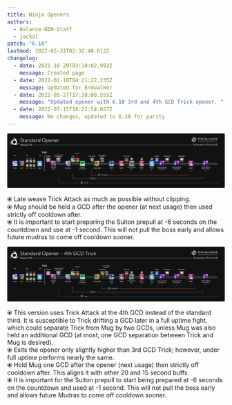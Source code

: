```yaml
---
title: Ninja Openers
authors:
  - Balance-NIN-Staff
  - jackal
patch: "6.18"
lastmod: 2022-05-31T02:32:48.612Z
changelog:
  - date: 2021-10-29T03:10:02.993Z
    message: Created page
  - date: 2022-02-18T04:21:22.235Z
    message: Updated for Endwalker
  - date: 2022-05-27T17:38:00.555Z
    message: "Updated opener with 6.10 3rd and 4th GCD Trick opener. "
  - date: 2022-07-15T18:22:54.027Z
    message: No changes, updated to 6.18 for parity
---
```

![Ninja standard opener graphic. ](/img/jobs/nin/earlymug3.png "Ninja Standard Opener")

⦿ Late weave Trick Attack as much as possible without clipping. \
⦿ Mug should be held a GCD after the opener (at next usage) then used strictly off cooldown after.\
⦿ It is important to start preparing the Suiton prepull at -6 seconds on the countdown and use at -1 second. This will not pull the boss early and allows future mudras to come off cooldown sooner.

![](/img/jobs/nin/4th-gcd.png)

⦿ This version uses Trick Attack at the 4th GCD instead of the standard third. It is susceptible to Trick drifting a GCD later in a full uptime fight, which could separate Trick from Mug by two GCDs, unless Mug was also held an additional GCD (at most, one GCD separation between Trick and Mug is desired).\
⦿ Exits the opener only slightly higher than 3rd GCD Trick; however, under full uptime performs nearly the same.\
⦿ Hold Mug one GCD after the opener (next usage) then strictly off cooldown after. This aligns it with other 20 and 15 second buffs.\
⦿ It is important for the Suiton prepull to start being prepared at -6 seconds on the countdown and used at -1 second. This will not pull the boss early and allows future Mudras to come off cooldown sooner.